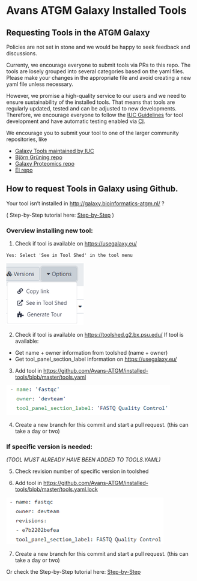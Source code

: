 # Avans ATGM Galaxy Installed Tools

## Requesting Tools in the ATGM Galaxy

Policies are not set in stone and we would be happy to seek feedback and discussions.

Currenty, we encourage everyone to submit tools via PRs to this repo. The tools are losely grouped into several categories based on the yaml files. Please make your changes in the appropriate file and avoid creating a new yaml file unless necessary.

However, we promise a high-quality service to our users and we need to ensure
sustainability of the installed tools. That means that tools are regularly
updated, tested and can be adjusted to new developments.  Therefore, we
encourage everyone to follow the [IUC Guidelines](https://galaxy-iuc-standards.readthedocs.io/en/latest/index.html)
for tool development and have automatic testing enabled via
[CI](https://en.wikipedia.org/wiki/Continuous_integration).

We encourage you to submit your tool to one of the larger community repositories, like

 * [Galaxy Tools maintained by IUC](https://github.com/galaxyproject/tools-iuc)
 * [Björn Grüning repo](https://github.com/bgruening/galaxytools)
 * [Galaxy Proteomics repo](https://github.com/galaxyproteomics/tools-galaxyp)
 * [EI repo](https://github.com/TGAC/earlham-galaxytools)
## How to request Tools in Galaxy using Github. 

Your tool isn’t installed in http://galaxy.bioinformatics-atgm.nl/ ?  

( Step-by-Step tutorial here: [Step-by-Step](./Step-by-step_tutorial.md) )

### Overview installing new tool: 

1.	Check if tool is available on https://usegalaxy.eu/ 

```
Yes: Select 'See in Tool Shed' in the tool menu
```
![See in Toolshed](./pictures/Picture3.png)


2.	Check if tool is available on https://toolshed.g2.bx.psu.edu/ 
If tool is available:

* Get name + owner information from toolshed (name + owner)
* Get tool_panel_section_label information on https://usegalaxy.eu/ 

3.	Add tool in https://github.com/Avans-ATGM/installed-tools/blob/master/tools.yaml 

![tool.yaml](./pictures/Picture1.png)

4.	Create a new branch for this commit and start a pull request. (this can take a day or two)


### If specific version is needed: 

*(TOOL MUST ALREADY HAVE BEEN ADDED TO TOOLS.YAML)*

5.	Check revision number of specific version in toolshed

6.	Add tool in https://github.com/Avans-ATGM/installed-tools/blob/master/tools.yaml.lock 

![tools.yaml.Lock](./pictures/Picture2.png) 

7.	Create a new branch for this commit and start a pull request. (this can take a day or two)

Or check the Step-by-Step tutorial here: [Step-by-Step](./Step-by-step_tutorial.md)
